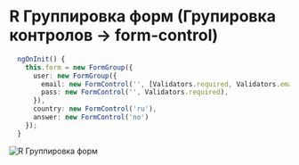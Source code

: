 # R Группировка форм  (Групировка контролов -> form-control)
```ts
  ngOnInit() {
    this.form = new FormGroup({
      user: new FormGroup({
        email: new FormControl('', [Validators.required, Validators.email]),
        pass: new FormControl('', Validators.required),
      }),
      country: new FormControl('ru'),
      answer: new FormControl('no')
    });
  }
```
![R Группировка форм](https://serving.photos.photobox.com/51104816408e37e8abd21a7d9002782eff44cc173ec0e12e42f5ae7ee3678f2d76b719dd.jpg)